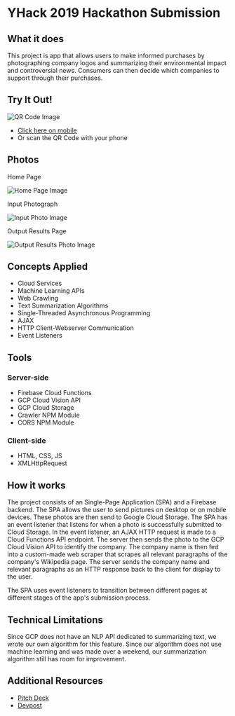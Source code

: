 # YHack 2019 Hackathon Submission

## What it does
This project is app that allows users to make informed purchases by photographing company logos and summarizing their environmental impact and controversial news. 
Consumers can then decide which companies to support through their purchases.

## Try It Out!
![QR Code Image](https://github.com/michaelhtleung/yhack2019/blob/master/public/img/try-it-out.png)
- [Click here on mobile](https://bit.ly/32QeaJr)
- Or scan the QR Code with your phone

## Photos
Home Page

![Home Page Image](https://github.com/michaelhtleung/yhack2019/blob/master/public/img/scanPage.png)

Input Photograph

![Input Photo Image](https://github.com/michaelhtleung/yhack2019/blob/master/public/img/google.jpg)

Output Results Page

![Output Results Photo Image](https://github.com/michaelhtleung/yhack2019/blob/master/public/img/googleResults.png)

## Concepts Applied
- Cloud Services 
- Machine Learning APIs
- Web Crawling
- Text Summarization Algorithms
- Single-Threaded Asynchronous Programming 
- AJAX
- HTTP Client-Webserver Communication
- Event Listeners

## Tools
### Server-side
- Firebase Cloud Functions
- GCP Cloud Vision API
- GCP Cloud Storage
- Crawler NPM Module
- CORS NPM Module

### Client-side
- HTML, CSS, JS
- XMLHttpRequest

## How it works
The project consists of an Single-Page Application (SPA) and a Firebase backend. The SPA allows the user to send pictures 
on desktop or on mobile devices. These photos are then send to Google Cloud Storage. The SPA has an event listener that
listens for when a photo is successfully submitted to Cloud Storage. In the event listener, an AJAX HTTP request is 
made to a Cloud Functions API endpoint. The server then sends the photo to the GCP Cloud Vision API
to identify the company. The company name is then fed into a custom-made web scraper that scrapes all relevant paragraphs
of the company's Wikipedia page. The server sends the company name and relevant paragraphs as an HTTP response back to the
client for display to the user.

The SPA uses event listeners to transition between different pages at different stages of the app's submission process.

## Technical Limitations
Since GCP does not have an NLP API dedicated to summarizing text, we wrote our own algorithm for this feature. 
Since our algorithm does not use machine learning and was made over a weekend, our summarization algorithm still has
room for improvement.

## Additional Resources
- [Pitch Deck](http://bit.ly/2BO8fse)
- [Devpost](https://devpost.com/software/biased-d25q80)
